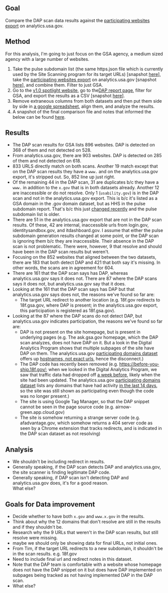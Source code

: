 

## Goal 

Compare the DAP scan data results against the [participating websites export](https://analytics.usa.gov/data/live/sites.csv) on analytics.usa.gov.  

## Method

For this analysis, I'm going to just focus on the GSA agency, a medium sized agency with a large number of websites.  

1. Take the pulse subdomain list (the same https.json file which is currently used by the Site Scanning program for its target URLs) [snapshot [here](/scans/qa_analysis/dap/data-hosts-https.csv)], take the [participating websites export](https://analytics.usa.gov/data/live/sites.csv) on analytics.usa.gov [snapshot [here](/scans/qa_analysis/dap/analytics.usa.gov-sites-export-6-20.csv)], and combine them.    Filter to just GSA.  
2. Go to the [v1.0 spotlight website](https://spotlight.app.cloud.gov/), go to the[DAP report page](https://spotlight.app.cloud.gov/search200/dap/), filter for GSA, and export the results as a CSV [snapshot [here](/scans/qa_analysis/dap/spotlight-1.0-export-dap-scan-6-20.csv)].  
3. Remove extraneous columns from both datasets and then put them side by side in [a google spreadsheet](https://docs.google.com/spreadsheets/d/1fjQ5J-Hp9bvfxz9zNqlKoOZEmSad2-S5kUrpp55dfWs/edit?pli=1#gid=1643437513), align them, and analyze the results.  
4. A snapshot of the final comparison file and notes that informed the below can be found [here](/scans/qa_analysis/dap/scan-analysis-6-20.csv). 

## Results  

* The DAP scan results for GSA lists 896 websites. DAP is detected on 368 of them and not detected on 528.
* From analytics.usa.gov, there are 903 websites.  DAP is detected on 285 of them and not detected on 618.  
* 833 URLS directly match on both scans.  Another 19 match except that on the DAP scan results they have a `www.` and on the analytics.usa.gov export, it's stripped out.  So, 852 line up just right.  
* Of the remaining 44 in the DAP scan, 31 are duplicates b/c they have a `www.` in addition to the `x.gov` that is in both datasets already.  Another 12 are inaccessible or do not resolve. Only 1 (`usability.gov`) is in the DAP scan and not in the analytics.usa.gov export.  This is b/c it's listed as a GSA domain in the .gov domain dataset, but as HHS in the pulse subdomain report. That's b/c this just [changed recently](https://github.com/GSA/data/commit/8cf96f091a593fb5106fb2848a8fb23726ace7ed#diff-38fa226fb0b3f7a8f1ff74774ad831b4) and the pulse subdomain list is older.   
* There are 51 in the analytics.usa.gov export that are not in the DAP scan results.  Of these, 42 are internal, inaccessible urls from login.gov, identitysandbox.gov, and itdashboard.gov.  I assume that either the pulse subdomain generation results changed at some point, or the DAP scan is ignoring them b/c they are inaccessible.  Their absence in the DAP scan is not problematic.  There were, however, 9 that resolve and should have been in the DAP scan results but weren't.  
* Focusing on the 852 websites that aligned between the two datasets, there are 183 that both detect DAP and 421 that both say it's missing.  In other words, the scans are in agreement for 604.  
* There are 161 that the DAP scan says has DAP, whereas analytics.usa.gov says it does not.  There are 87 where the DAP scans says it does not, but analytics.usa.gov say that it does.  
* Looking at the 161 that the DAP scan says has DAP but that analytics.usa.gov says does not, the reasons we've found so far are:  
  * The target URL redirect to another location (e.g. 18f.gov redirects to 18f.gsa.gov, where DAP is present; in the analytics.usa.gov export, this participation is registered as 18f.gsa.gov).  
* Looking at the 87 where the DAP scans do not detect DAP, but analytics.usa.gov indicates participation, the reasons we've found so far are: 
  * DAP is not present on the site homepage, but is present in underlying pages (e.g. The ask.gsa.gov homepage, which the DAP scan analyzes, does not have DAP on it.  But a look in the Digital Analytics Program shows that multiple subpages of the site have DAP on them.  The analytics.usa.gov [participating domains dataset](https://analytics.usa.gov/data/live/sites.csv) offers up [hostnames, not exact urls](https://github.com/18F/analytics-reporter/blob/master/reports/usa.json#L356-L373), hence the disconnect.)
  * The DAP code has recently been removed (e.g. https://before-you-ship.18f.gov/; when we looked in the Digital Analytics Program, we saw that traffic data had dropped off [a week before](https://github.com/18F/before-you-ship/issues/459), likely when the site had been updated.  The analytics.usa.gov [participating domains dataset](https://analytics.usa.gov/data/live/sites.csv)  lists any domains that have had activity [in the last 14 days](https://github.com/18F/analytics-reporter/blob/master/reports/usa.json#L356-L373), so the site was still shown as participating even though the code was no longer present.)
  * The site is using Google Tag Manager, so that the DAP snippet cannot be seen in the page source code (e.g. airnow-green.app.cloud.gov)
  * The site is somehow returning a strange server code (e.g. afadvantage.gov, which somehow returns a 404 server code as seen by a Chrome extension that tracks redirects, and is indicated in the DAP scan dataset as not resolving)


## Analysis

* We shouldn't be including redirect in results.  
* Generally speaking, if the DAP scan detects DAP and analytics.usa.gov, the site scanner is finding legitimate DAP code.  
* Generally speaking, if DAP scan isn't detecting DAP and analytics.usa.gov does, it's for a good reason.  
What else?


## Goals for Data improvement

* Decide whether to have both `x.gov` and `www.x.gov` in the results.  
* Think about why the 12 domains that don't resolve are still in the results and if they shouldn't be.  
* Research why the 9 URLs that weren't in the DAP scan results, but still resolve were missing.  
* maybe we should only be showing data for final URLs, not initial ones.  
* From Tim, if the target URL redirects to a new subdomain, it shouldn't be in the scan results.  e.g. 18f.gov
* Need to include final url and redirect notes in this dataset.  
* Note that the DAP team is comfortable with a website whose homepage does not have the DAP snippet on it but does have DAP implemented on subpages being tracked as not having implemented DAP in the DAP scan.   
* What else?

